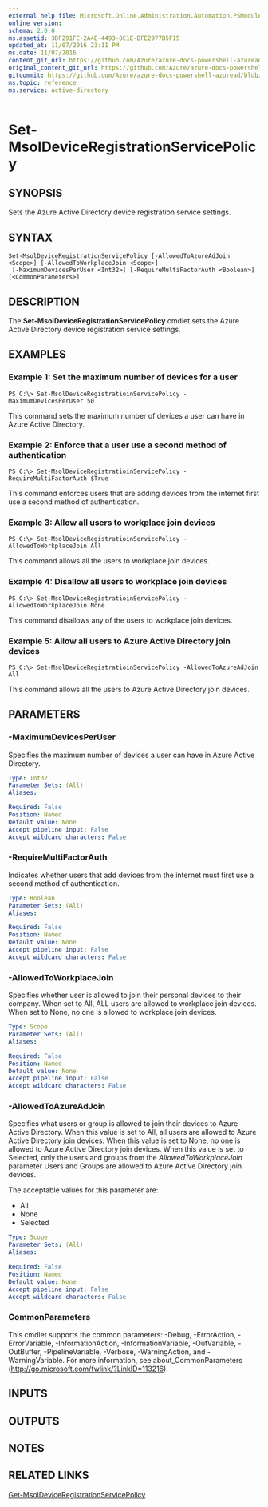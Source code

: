```yaml
---
external help file: Microsoft.Online.Administration.Automation.PSModule.dll-Help.xml
online version:
schema: 2.0.0
ms.assetid: 3DF291FC-2A4E-4493-8C1E-BFE2977B5F15
updated_at: 11/07/2016 23:11 PM
ms.date: 11/07/2016
content_git_url: https://github.com/Azure/azure-docs-powershell-azuread/blob/RobdeJong-patch-11/Azure%20AD%20Cmdlets/MSOnline/v1/Set-MsolDeviceRegistrationServicePolicy.md
original_content_git_url: https://github.com/Azure/azure-docs-powershell-azuread/blob/RobdeJong-patch-11/Azure%20AD%20Cmdlets/MSOnline/v1/Set-MsolDeviceRegistrationServicePolicy.md
gitcommit: https://github.com/Azure/azure-docs-powershell-azuread/blob/6b2ae75363a4a068e37ba677387ea47a1caaeea3
ms.topic: reference
ms.service: active-directory
---
```


# Set-MsolDeviceRegistrationServicePolicy

## SYNOPSIS
Sets the Azure Active Directory device registration service settings.

## SYNTAX

```
Set-MsolDeviceRegistrationServicePolicy [-AllowedToAzureAdJoin <Scope>] [-AllowedToWorkplaceJoin <Scope>]
 [-MaximumDevicesPerUser <Int32>] [-RequireMultiFactorAuth <Boolean>] [<CommonParameters>]
```

## DESCRIPTION
The **Set-MsolDeviceRegistrationServicePolicy** cmdlet sets the Azure Active Directory device registration service settings.

## EXAMPLES

### Example 1: Set the maximum number of devices for a user
```
PS C:\> Set-MsolDeviceRegistratioinServicePolicy -MaximumDevicesPerUser 50
```

This command sets the maximum number of devices a user can have in Azure Active Directory.

### Example 2: Enforce that a user use a second method of authentication
```
PS C:\> Set-MsolDeviceRegistratioinServicePolicy -RequireMultiFactorAuth $True
```

This command enforces users that are adding devices from the internet first use a second method of authentication.

### Example 3: Allow all users to workplace join devices
```
PS C:\> Set-MsolDeviceRegistratioinServicePolicy -AllowedToWorkplaceJoin All
```

This command allows all the users to workplace join devices.

### Example 4: Disallow all users to workplace join devices
```
PS C:\> Set-MsolDeviceRegistratioinServicePolicy -AllowedToWorkplaceJoin None
```

This command disallows any of the users to workplace join devices.

### Example 5: Allow all users to Azure Active Directory join devices
```
PS C:\> Set-MsolDeviceRegistratioinServicePolicy -AllowedToAzureAdJoin All
```

This command allows all the users to Azure Active Directory join devices.

## PARAMETERS

### -MaximumDevicesPerUser
Specifies the maximum number of devices a user can have in Azure Active Directory.

```yaml
Type: Int32
Parameter Sets: (All)
Aliases:

Required: False
Position: Named
Default value: None
Accept pipeline input: False
Accept wildcard characters: False
```

### -RequireMultiFactorAuth
Indicates whether users that add devices from the internet must first use a second method of authentication.

```yaml
Type: Boolean
Parameter Sets: (All)
Aliases:

Required: False
Position: Named
Default value: None
Accept pipeline input: False
Accept wildcard characters: False
```

### -AllowedToWorkplaceJoin
Specifies whether user is allowed to join their personal devices to their company.
When set to All, ALL users are allowed to workplace join devices.
When set to None, no one is allowed to workplace join devices.

```yaml
Type: Scope
Parameter Sets: (All)
Aliases:

Required: False
Position: Named
Default value: None
Accept pipeline input: False
Accept wildcard characters: False
```

### -AllowedToAzureAdJoin
Specifies what users or group is allowed to join their devices to Azure Active Directory.
When this value is set to All, all users are allowed to Azure Active Directory join devices.
When this value is set to None, no one is allowed to Azure Active Directory join devices.
When this value is set to Selected, only the users and groups from the *AllowedToWorkplaceJoin* parameter Users and Groups are allowed to Azure Active Directory join devices.

The acceptable values for this parameter are:

- All
- None
- Selected

```yaml
Type: Scope
Parameter Sets: (All)
Aliases:

Required: False
Position: Named
Default value: None
Accept pipeline input: False
Accept wildcard characters: False
```

### CommonParameters
This cmdlet supports the common parameters: -Debug, -ErrorAction, -ErrorVariable, -InformationAction, -InformationVariable, -OutVariable, -OutBuffer, -PipelineVariable, -Verbose, -WarningAction, and -WarningVariable. For more information, see about_CommonParameters (http://go.microsoft.com/fwlink/?LinkID=113216).

## INPUTS

## OUTPUTS

## NOTES

## RELATED LINKS

[Get-MsolDeviceRegistrationServicePolicy](./Get-MsolDeviceRegistrationServicePolicy.md)
